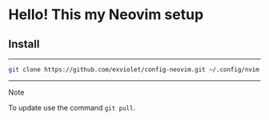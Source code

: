 # Hello! This my Neovim setup 

## Install
---

```bash
git clone https://github.com/exviolet/config-neovim.git ~/.config/nvim
```
---

> [!NOTE]
> To update use the command `git pull`.
